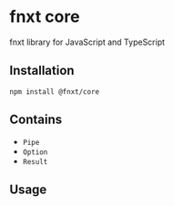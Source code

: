 # fnxt core

fnxt library for JavaScript and TypeScript

## Installation
```shell
npm install @fnxt/core
```

## Contains
- `Pipe`
- `Option`
- `Result`


## Usage
